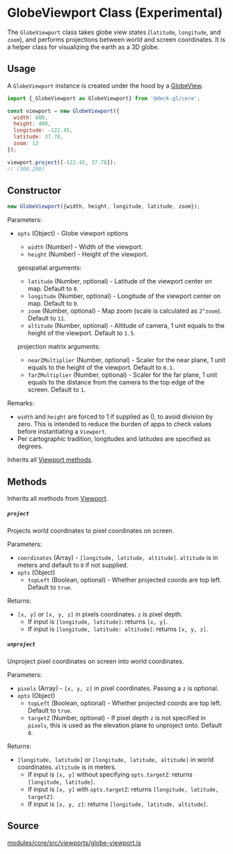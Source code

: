 # GlobeViewport Class (Experimental)

The `GlobeViewport` class takes globe view states (`latitude`, `longitude`, and `zoom`), and performs projections between world and screen coordinates. It is a helper class for visualizing the earth as a 3D globe.

## Usage

A `GlobeViewport` instance is created under the hood by a [GlobeView](/docs/api-reference/globe-view.md).

```js
import {_GlobeViewport as GlobeViewport} from '@deck.gl/core';

const viewport = new GlobeViewport({
  width: 600,
  height: 400,
  longitude: -122.45,
  latitude: 37.78,
  zoom: 12
});

viewport.project([-122.45, 37.78]);
// [300,200]
```


## Constructor

```js
new GlobeViewport({width, height, longitude, latitude, zoom});
```

Parameters:

* `opts` (Object) - Globe viewport options

  + `width` (Number) - Width of the viewport.
  + `height` (Number) - Height of the viewport.

  geospatial arguments:

  + `latitude` (Number, optional) - Latitude of the viewport center on map. Default to `0`.
  + `longitude` (Number, optional) - Longitude of the viewport center on map. Default to `0`.
  + `zoom` (Number, optional) - Map zoom (scale is calculated as `2^zoom`). Default to `11`.
  + `altitude` (Number, optional) - Altitude of camera, 1 unit equals to the height of the viewport. Default to `1.5`.

  projection matrix arguments:

  + `nearZMultiplier` (Number, optional) - Scaler for the near plane, 1 unit equals to the height of the viewport. Default to `0.1`.
  + `farZMultiplier` (Number, optional) - Scaler for the far plane, 1 unit equals to the distance from the camera to the top edge of the screen. Default to `1`.

Remarks:

* `width` and `height` are forced to 1 if supplied as 0, to avoid division by zero. This is intended to reduce the burden of apps to check values before instantiating a `Viewport`.
*  Per cartographic tradition, longitudes and latitudes are specified as degrees.

Inherits all [Viewport methods](/docs/api-reference/viewport.md#methods).

## Methods

Inherits all methods from [Viewport](/docs/api-reference/viewport.md).

##### `project`

Projects world coordinates to pixel coordinates on screen.

Parameters:

* `coordinates` (Array) - `[longitude, latitude, altitude]`. `altitude` is in meters and default to `0` if not supplied.
* `opts` (Object)
  + `topLeft` (Boolean, optional) - Whether projected coords are top left. Default to `true`.

Returns:

* `[x, y]` or `[x, y, z]` in pixels coordinates. `z` is pixel depth.
  + If input is `[longitude, latitude]`: returns `[x, y]`.
  + If input is `[longitude, latitude: altitude]`: returns `[x, y, z]`.


##### `unproject`

Unproject pixel coordinates on screen into world coordinates.

Parameters:

* `pixels` (Array) - `[x, y, z]` in pixel coordinates. Passing a `z` is optional.
* `opts` (Object)
  + `topLeft` (Boolean, optional) - Whether projected coords are top left. Default to `true`.
  + `targetZ` (Number, optional) - If pixel depth `z` is not specified in `pixels`, this is used as the elevation plane to unproject onto. Default `0`.

Returns:

* `[longitude, latitude]` or `[longitude, latitude, altitude]` in world coordinates. `altitude` is in meters.
  + If input is `[x, y]` without specifying `opts.targetZ`: returns `[longitude, latitude]`.
  + If input is `[x, y]` with `opts.targetZ`: returns `[longitude, latitude, targetZ]`.
  + If input is `[x, y, z]`: returns `[longitude, latitude, altitude]`.


## Source

[modules/core/src/viewports/globe-viewport.js](https://github.com/visgl/deck.gl/blob/master/modules/core/src/viewports/globe-viewport.js)

